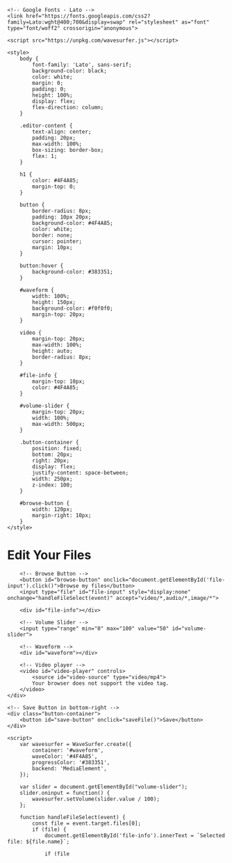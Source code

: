 <!DOCTYPE html>
<html lang="en">
<head>
    <meta charset="UTF-8">
    <meta name="viewport" content="width=device-width, initial-scale=1.0">
    <title>File Editor</title>
    
    <!-- Google Fonts - Lato -->
    <link href="https://fonts.googleapis.com/css2?family=Lato:wght@400;700&display=swap" rel="stylesheet" as="font" type="font/woff2" crossorigin="anonymous">
    
    <script src="https://unpkg.com/wavesurfer.js"></script>

    <style>
        body {
            font-family: 'Lato', sans-serif;
            background-color: black;
            color: white;
            margin: 0;
            padding: 0;
            height: 100%;
            display: flex;
            flex-direction: column;
        }

        .editor-content {
            text-align: center;
            padding: 20px;
            max-width: 100%;
            box-sizing: border-box;
            flex: 1;
        }

        h1 {
            color: #4F4A85;
            margin-top: 0;
        }

        button {
            border-radius: 8px;
            padding: 10px 20px;
            background-color: #4F4A85;
            color: white;
            border: none;
            cursor: pointer;
            margin: 10px;
        }

        button:hover {
            background-color: #383351;
        }

        #waveform {
            width: 100%;
            height: 150px;
            background-color: #f0f0f0;
            margin-top: 20px;
        }

        video {
            margin-top: 20px;
            max-width: 100%;
            height: auto;
            border-radius: 8px;
        }

        #file-info {
            margin-top: 10px;
            color: #4F4A85;
        }

        #volume-slider {
            margin-top: 20px;
            width: 100%;
            max-width: 500px;
        }

        .button-container {
            position: fixed;
            bottom: 20px;
            right: 20px;
            display: flex;
            justify-content: space-between;
            width: 250px;
            z-index: 100;
        }

        #browse-button {
            width: 120px;
            margin-right: 10px;
        }
    </style>
</head>
<body>
    <div class="editor-content">
        <h1>Edit Your Files</h1>

        <!-- Browse Button -->
        <button id="browse-button" onclick="document.getElementById('file-input').click()">Browse my files</button>
        <input type="file" id="file-input" style="display:none" onchange="handleFileSelect(event)" accept="video/*,audio/*,image/*">
        
        <div id="file-info"></div>

        <!-- Volume Slider -->
        <input type="range" min="0" max="100" value="50" id="volume-slider">

        <!-- Waveform -->
        <div id="waveform"></div>

        <!-- Video player -->
        <video id="video-player" controls>
            <source id="video-source" type="video/mp4">
            Your browser does not support the video tag.
        </video>
    </div>

    <!-- Save Button in bottom-right -->
    <div class="button-container">
        <button id="save-button" onclick="saveFile()">Save</button>
    </div>

    <script>
        var wavesurfer = WaveSurfer.create({
            container: '#waveform',
            waveColor: '#4F4A85',
            progressColor: '#383351',
            backend: 'MediaElement',
        });

        var slider = document.getElementById("volume-slider");
        slider.oninput = function() {
            wavesurfer.setVolume(slider.value / 100);
        };

        function handleFileSelect(event) {
            const file = event.target.files[0];
            if (file) {
                document.getElementById('file-info').innerText = `Selected file: ${file.name}`;

                if (file
